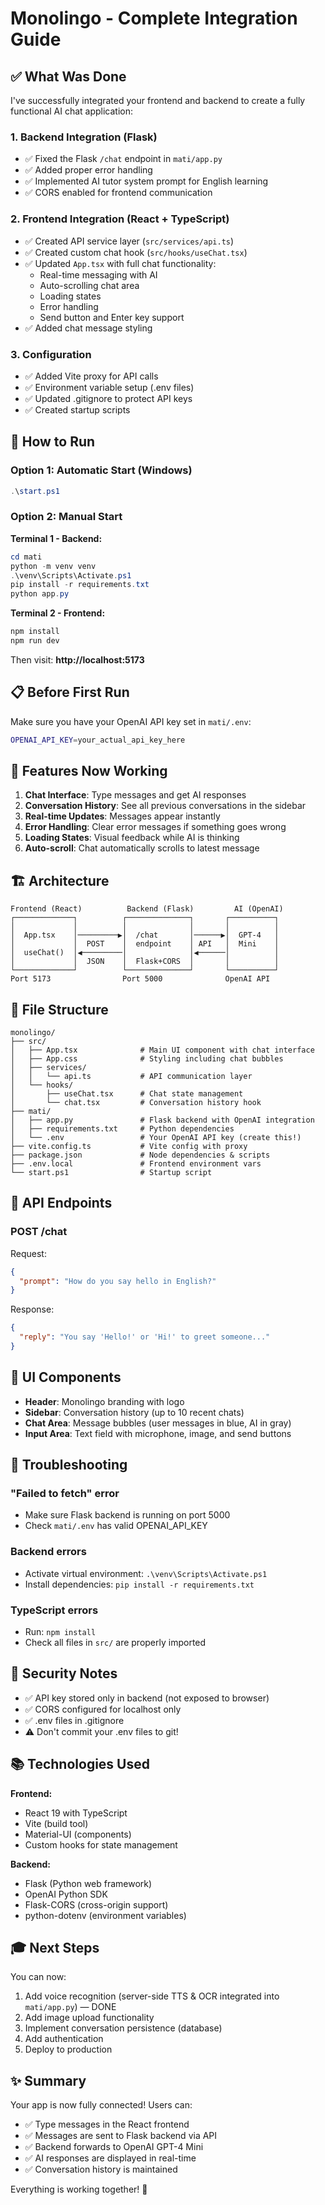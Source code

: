 # Monolingo - Complete Integration Guide

## ✅ What Was Done

I've successfully integrated your frontend and backend to create a fully functional AI chat application:

### 1. **Backend Integration (Flask)**

- ✅ Fixed the Flask `/chat` endpoint in `mati/app.py`
- ✅ Added proper error handling
- ✅ Implemented AI tutor system prompt for English learning
- ✅ CORS enabled for frontend communication

### 2. **Frontend Integration (React + TypeScript)**

- ✅ Created API service layer (`src/services/api.ts`)
- ✅ Created custom chat hook (`src/hooks/useChat.tsx`)
- ✅ Updated `App.tsx` with full chat functionality:
  - Real-time messaging with AI
  - Auto-scrolling chat area
  - Loading states
  - Error handling
  - Send button and Enter key support
- ✅ Added chat message styling

### 3. **Configuration**

- ✅ Added Vite proxy for API calls
- ✅ Environment variable setup (.env files)
- ✅ Updated .gitignore to protect API keys
- ✅ Created startup scripts

## 🚀 How to Run

### Option 1: Automatic Start (Windows)

```powershell
.\start.ps1
```

### Option 2: Manual Start

**Terminal 1 - Backend:**

```powershell
cd mati
python -m venv venv
.\venv\Scripts\Activate.ps1
pip install -r requirements.txt
python app.py
```

**Terminal 2 - Frontend:**

```powershell
npm install
npm run dev
```

Then visit: **http://localhost:5173**

## 📋 Before First Run

Make sure you have your OpenAI API key set in `mati/.env`:

```bash
OPENAI_API_KEY=your_actual_api_key_here
```

## 🎯 Features Now Working

1. **Chat Interface**: Type messages and get AI responses
2. **Conversation History**: See all previous conversations in the sidebar
3. **Real-time Updates**: Messages appear instantly
4. **Error Handling**: Clear error messages if something goes wrong
5. **Loading States**: Visual feedback while AI is thinking
6. **Auto-scroll**: Chat automatically scrolls to latest message

## 🏗️ Architecture

```
Frontend (React)          Backend (Flask)         AI (OpenAI)
┌─────────────┐          ┌──────────────┐       ┌──────────┐
│             │          │              │       │          │
│  App.tsx    │─────────▶│  /chat       │──────▶│  GPT-4   │
│             │  POST    │  endpoint    │ API   │  Mini    │
│  useChat()  │◀─────────│              │◀──────│          │
│             │  JSON    │  Flask+CORS  │       │          │
└─────────────┘          └──────────────┘       └──────────┘
Port 5173                Port 5000              OpenAI API
```

## 📁 File Structure

```
monolingo/
├── src/
│   ├── App.tsx              # Main UI component with chat interface
│   ├── App.css              # Styling including chat bubbles
│   ├── services/
│   │   └── api.ts           # API communication layer
│   └── hooks/
│       ├── useChat.tsx      # Chat state management
│       └── chat.tsx         # Conversation history hook
├── mati/
│   ├── app.py               # Flask backend with OpenAI integration
│   ├── requirements.txt     # Python dependencies
│   └── .env                 # Your OpenAI API key (create this!)
├── vite.config.ts           # Vite config with proxy
├── package.json             # Node dependencies & scripts
├── .env.local               # Frontend environment vars
└── start.ps1                # Startup script
```

## 🔧 API Endpoints

### POST /chat

Request:

```json
{
  "prompt": "How do you say hello in English?"
}
```

Response:

```json
{
  "reply": "You say 'Hello!' or 'Hi!' to greet someone..."
}
```

## 🎨 UI Components

- **Header**: Monolingo branding with logo
- **Sidebar**: Conversation history (up to 10 recent chats)
- **Chat Area**: Message bubbles (user messages in blue, AI in gray)
- **Input Area**: Text field with microphone, image, and send buttons

## 🐛 Troubleshooting

### "Failed to fetch" error

- Make sure Flask backend is running on port 5000
- Check `mati/.env` has valid OPENAI_API_KEY

### Backend errors

- Activate virtual environment: `.\venv\Scripts\Activate.ps1`
- Install dependencies: `pip install -r requirements.txt`

### TypeScript errors

- Run: `npm install`
- Check all files in `src/` are properly imported

## 🔐 Security Notes

- ✅ API key stored only in backend (not exposed to browser)
- ✅ CORS configured for localhost only
- ✅ .env files in .gitignore
- ⚠️ Don't commit your .env files to git!

## 📚 Technologies Used

**Frontend:**

- React 19 with TypeScript
- Vite (build tool)
- Material-UI (components)
- Custom hooks for state management

**Backend:**

- Flask (Python web framework)
- OpenAI Python SDK
- Flask-CORS (cross-origin support)
- python-dotenv (environment variables)

## 🎓 Next Steps

You can now:

1. Add voice recognition (server-side TTS & OCR integrated into `mati/app.py`) — DONE
2. Add image upload functionality
3. Implement conversation persistence (database)
4. Add authentication
5. Deploy to production

## ✨ Summary

Your app is now fully connected! Users can:

- ✅ Type messages in the React frontend
- ✅ Messages are sent to Flask backend via API
- ✅ Backend forwards to OpenAI GPT-4 Mini
- ✅ AI responses are displayed in real-time
- ✅ Conversation history is maintained

Everything is working together! 🎉
